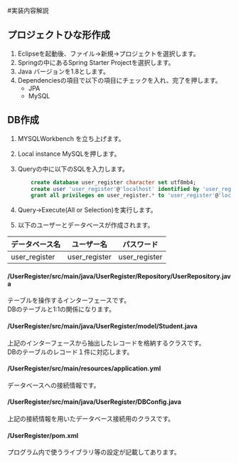 #実装内容解説

## プロジェクトひな形作成
1. Eclipseを起動後、ファイル→新規→プロジェクトを選択します。
1. Springの中にあるSpring Starter Projectを選択します。
1. Java バージョンを1.8とします。
1. Dependenciesの項目で以下の項目にチェックを入れ、完了を押します。
    - JPA
    - MySQL

    
## DB作成
1. MYSQLWorkbench を立ち上げます。  
1. Local instance MySQLを押します。  
1. Queryの中に以下のSQLを入力します。  

    ```SQL
        create database user_register character set utf8mb4;
        create user 'user_register'@'localhost' identified by 'user_register';
        grant all privileges on user_register.* to 'user_register'@'localhost';
    ```
1. Query→Execute(All or Selection)を実行します。  
1. 以下のユーザーとデータベースが作成されます。  


| データベース名 | ユーザー名 | パスワード |  
|---|---|---|  
| user_register | user_register | user_register |  


#### /UserRegister/src/main/java/UserRegister/Repository/UserRepository.java

テーブルを操作するインターフェースです。  
DBのテーブルと1:1の関係になります。

#### /UserRegister/src/main/java/UserRegister/model/Student.java

上記のインターフェースから抽出したレコードを格納するクラスです。  
DBのテーブルのレコード１件に対応します。

#### /UserRegister/src/main/resources/application.yml  
データベースへの接続情報です。

#### /UserRegister/src/main/java/UserRegister/DBConfig.java
上記の接続情報を用いたデータベース接続用のクラスです。

#### /UserRegister/pom.xml
プログラム内で使うライブラリ等の設定が記載してあります。
